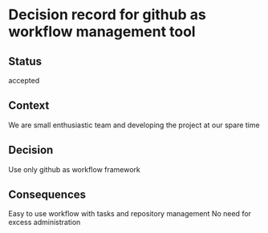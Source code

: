 # Decision record for github as workflow management tool

## Status

accepted

## Context

We are small enthusiastic team and developing the project at our spare time

## Decision

Use only github as workflow framework

## Consequences

Easy to use workflow with tasks and repository management
No need for excess administration
